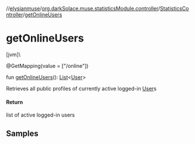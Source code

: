 //[elysianmuse](../../../index.md)/[org.darkSolace.muse.statisticsModule.controller](../index.md)/[StatisticsController](index.md)/[getOnlineUsers](get-online-users.md)

# getOnlineUsers

[jvm]\

@GetMapping(value = ["/online"])

fun [getOnlineUsers](get-online-users.md)(): [List](https://kotlinlang.org/api/latest/jvm/stdlib/kotlin.collections/-list/index.html)&lt;[User](../../org.darkSolace.muse.userModule.model/-user/index.md)&gt;

Retrieves all public profiles of currently active logged-in [User](../../org.darkSolace.muse.userModule.model/-user/index.md)s

#### Return

list of active logged-in users

## Samples
